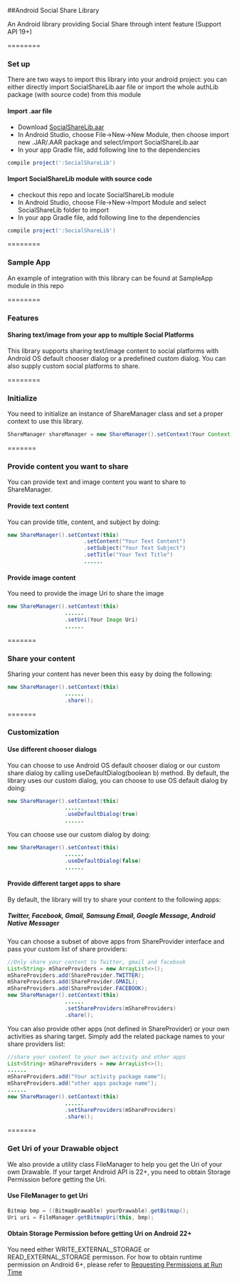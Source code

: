 ##Android Social Share Library

An Android library providing Social Share through intent feature (Support API 19+)

========
### Set up
There are two ways to import this library into your android project: you can either directly import SocialShareLib.aar file or import the whole authLib package (with source code) from this module

#### Import .aar file
* Download [SocialShareLib.aar](https://github.com/visa-innovation-sf/android-components/blob/dev/Libraries/SocialShareLib.aar)
* In Android Studio, choose File->New->New Module, then choose import new .JAR/.AAR package and select/import SocialShareLib.aar 
* In your app Gradle file, add following line to the dependencies
```gradle
compile project(':SocialShareLib')
```

#### Import SocialShareLib module with source code
* checkout this repo and locate SocialShareLib module
* In Android Studio, choose File->New->Import Module and select SocialShareLib folder to import
* In your app Gradle file, add following line to the dependencies
```gradle
compile project(':SocialShareLib')
```
========
### Sample App
An example of integration with this library can be found at SampleApp module in this repo

========
### Features
#### Sharing text/image from your app to multiple Social Platforms
This library supports sharing text/image content to social platforms with Android OS default chooser dialog or a predefined custom dialog. You can also supply custom social platforms to share.

========
### Initialize
You need to initialize an instance of ShareManager class and set a proper context to use this library. 
```Java
ShareManager shareManager = new ShareManager().setContext(Your Context);
```

=======
### Provide content you want to share 
You can provide text and image content you want to share to ShareManager.
#### Provide text content
You can provide title, content, and subject by doing:
```Java
new ShareManager().setContext(this)
                        .setContent("Your Text Content")
                        .setSubject("Your Text Subject")
                        .setTitle("Your Text Title")
                        ......
```
#### Provide image content
You need to provide the image Uri to share the image
```Java
new ShareManager().setContext(this)
                  ......
                  .setUri(Your Image Uri)
                  ......
```
=======
### Share your content
Sharing your content has never been this easy by doing the following:
```Java
new ShareManager().setContext(this)
                  ......
                  .share();
```
=======
### Customization
#### Use different chooser dialogs
You can choose to use Android OS default chooser dialog or our custom share dialog by calling useDefaultDialog(boolean b) method. 
By default, the library uses our custom dialog, you can choose to use OS default dialog by doing:
```Java
new ShareManager().setContext(this)
                  ......
                  .useDefaultDialog(true)
                  ......
```
You can choose use our custom dialog by doing:
```Java
new ShareManager().setContext(this)
                  ......
                  .useDefaultDialog(false)
                  ......
```
#### Provide different target apps to share
By default, the library will try to share your content to the following apps:
##### Twitter, Facebook, Gmail, Samsung Email, Google Message, Android Native Messager #####
You can choose a subset of above apps from ShareProvider interface and pass your custom list of share providers:
```Java
//Only share your content to Twitter, gmail and facebook
List<String> mShareProviders = new ArrayList<>();
mShareProviders.add(ShareProvider.TWITTER);
mShareProviders.add(ShareProvider.GMAIL);
mShareProviders.add(ShareProvider.FACEBOOK);
new ShareManager().setContext(this)
                  ......
                  .setShareProviders(mShareProviders)
                  .share();
```

You can also provide other apps (not defined in ShareProvider) or your own activities as sharing target. Simply add the related package names to your share providers list:
```Java
//share your content to your own activity and other apps
List<String> mShareProviders = new ArrayList<>();
......
mShareProviders.add("Your activity package name");
mShareProviders.add("other apps package name");
......
new ShareManager().setContext(this)
                  ......
                  .setShareProviders(mShareProviders)
                  .share();
```

=======
### Get Uri of your Drawable object
We also provide a utility class FileManager to help you get the Uri of your own Drawable. If your target Android API is 22+, you need to obtain Storage Permission before getting the Uri.
#### Use FileManager to get Uri
```Java
Bitmap bmp = ((BitmapDrawable) yourDrawable).getBitmap();
Uri uri = FileManager.getBitmapUri(this, bmp);
```
#### Obtain Storage Permission before getting Uri on Android 22+
You need either WRITE_EXTERNAL_STORAGE or READ_EXTERNAL_STORAGE permisson. For how to obtain runtime permission on Android 6+, please refer to [Requesting Permissions at Run Time](https://developer.android.com/training/permissions/requesting.html)

